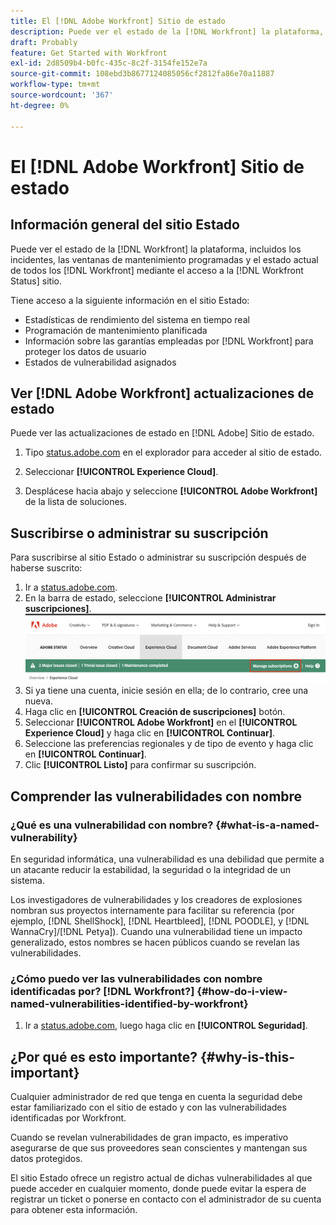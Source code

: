 ```yaml
---
title: El [!DNL Adobe Workfront] Sitio de estado
description: Puede ver el estado de la [!DNL Workfront] la plataforma, incluidos los incidentes, las ventanas de mantenimiento programadas y el estado actual de todos los [!DNL Workfront] mediante el acceso a la [!DNL Workfront Status] sitio.
draft: Probably
feature: Get Started with Workfront
exl-id: 2d8509b4-b0fc-435c-8c2f-3154fe152e7a
source-git-commit: 108ebd3b8677124085056cf2812fa86e70a11887
workflow-type: tm+mt
source-wordcount: '367'
ht-degree: 0%

---
```


# El [!DNL Adobe Workfront] Sitio de estado

<!-- Audited: 1/2024 -->

## Información general del sitio Estado

Puede ver el estado de la [!DNL Workfront] la plataforma, incluidos los incidentes, las ventanas de mantenimiento programadas y el estado actual de todos los [!DNL Workfront] mediante el acceso a la [!DNL Workfront Status] sitio.

Tiene acceso a la siguiente información en el sitio Estado:

* Estadísticas de rendimiento del sistema en tiempo real
* Programación de mantenimiento planificada
* Información sobre las garantías empleadas por [!DNL Workfront] para proteger los datos de usuario
* Estados de vulnerabilidad asignados

## Ver [!DNL Adobe Workfront] actualizaciones de estado

Puede ver las actualizaciones de estado en [!DNL Adobe] Sitio de estado.

1. Tipo [status.adobe.com](https://status.adobe.com/) en el explorador para acceder al sitio de estado.

1. Seleccionar **[!UICONTROL Experience Cloud]**.
1. Desplácese hacia abajo y seleccione **[!UICONTROL Adobe Workfront]** de la lista de soluciones.

## Suscribirse o administrar su suscripción

Para suscribirse al sitio Estado o administrar su suscripción después de haberse suscrito:

1. Ir a [status.adobe.com](https://status.adobe.com/).
1. En la barra de estado, seleccione **[!UICONTROL Administrar suscripciones]**.
   ![](assets/manage-subs.png)
1. Si ya tiene una cuenta, inicie sesión en ella; de lo contrario, cree una nueva.
1. Haga clic en **[!UICONTROL Creación de suscripciones]** botón.
1. Seleccionar **[!UICONTROL Adobe Workfront]** en el **[!UICONTROL Experience Cloud]** y haga clic en **[!UICONTROL Continuar]**.
1. Seleccione las preferencias regionales y de tipo de evento y haga clic en **[!UICONTROL Continuar]**.
1. Clic **[!UICONTROL Listo]** para confirmar su suscripción.

## Comprender las vulnerabilidades con nombre

### ¿Qué es una vulnerabilidad con nombre? {#what-is-a-named-vulnerability}

En seguridad informática, una vulnerabilidad es una debilidad que permite a un atacante reducir la estabilidad, la seguridad o la integridad de un sistema.

Los investigadores de vulnerabilidades y los creadores de explosiones nombran sus proyectos internamente para facilitar su referencia (por ejemplo, [!DNL ShellShock], [!DNL Heartbleed], [!DNL POODLE], y [!DNL WannaCry]/[!DNL Petya]). Cuando una vulnerabilidad tiene un impacto generalizado, estos nombres se hacen públicos cuando se revelan las vulnerabilidades.

### ¿Cómo puedo ver las vulnerabilidades con nombre identificadas por? [!DNL Workfront?] {#how-do-i-view-named-vulnerabilities-identified-by-workfront}

1. Ir a  [status.adobe.com](https://status.adobe.com/), luego haga clic en **[!UICONTROL Seguridad]**.

## ¿Por qué es esto importante? {#why-is-this-important}

Cualquier administrador de red que tenga en cuenta la seguridad debe estar familiarizado con el sitio de estado y con las vulnerabilidades identificadas por Workfront.

Cuando se revelan vulnerabilidades de gran impacto, es imperativo asegurarse de que sus proveedores sean conscientes y mantengan sus datos protegidos.

El sitio Estado ofrece un registro actual de dichas vulnerabilidades al que puede acceder en cualquier momento, donde puede evitar la espera de registrar un ticket o ponerse en contacto con el administrador de su cuenta para obtener esta información.
